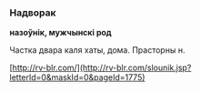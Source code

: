 ### Надворак
**назоўнік, мужчынскі род**

Частка двара каля хаты, дома. Прасторны н.

<a rel="author">[http://rv-blr.com/](http://rv-blr.com/slounik.jsp?letterId=0&maskId=0&pageId=1775)</a>
